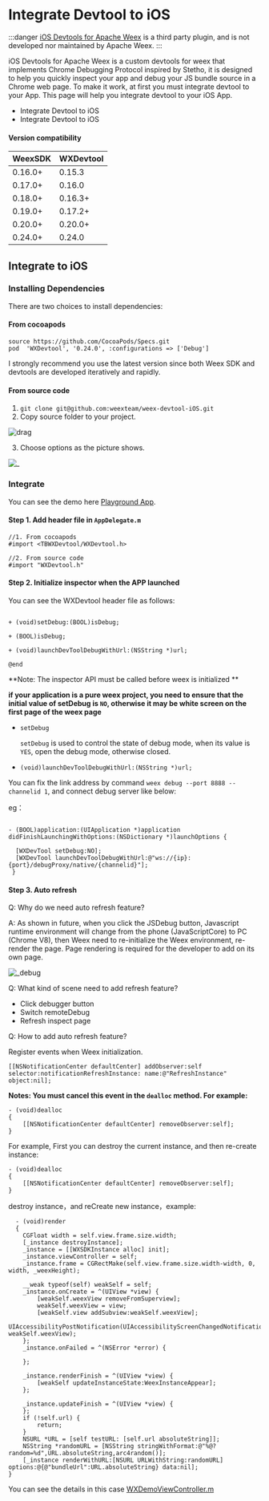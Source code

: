 # Integrate Devtool to iOS

:::danger
[iOS Devtools for Apache Weex](https://github.com/weexteam/devtool-iOS-for-Apache-Weex) is a third party plugin, and is not developed nor maintained by Apache Weex.
:::

iOS Devtools for Apache Weex is a custom devtools for weex that implements Chrome Debugging Protocol inspired by Stetho, it is designed to help you quickly inspect your app and debug your JS bundle source in a Chrome web page. To make it work, at first you must integrate devtool to your App. This page will help you integrate devtool to your iOS App.

- Integrate Devtool to iOS
- Integrate Devtool to iOS


#### Version compatibility

| WeexSDK  | WXDevtool      | 
|----------|----------------|
| 0.16.0+  | 0.15.3         |
| 0.17.0+  | 0.16.0         |
| 0.18.0+  | 0.16.3+        |
| 0.19.0+  | 0.17.2+        |
| 0.20.0+  | 0.20.0+        |
| 0.24.0+  | 0.24.0         |


## Integrate to iOS

### Installing Dependencies

There are two choices to install dependencies:

#### From cocoapods

```
source https://github.com/CocoaPods/Specs.git
pod  'WXDevtool', '0.24.0', :configurations => ['Debug']
```

I strongly recommend you use the latest version since both Weex SDK and devtools are developed iteratively and rapidly.

#### From source code

1. `git clone git@github.com:weexteam/weex-devtool-iOS.git`
2. Copy source folder to your project.

  ![drag](http://img.alicdn.com/tps/TB1MXjjNXXXXXXlXpXXXXXXXXXX-795-326.png)

3. Choose options as the picture shows.

  ![_](http://img.alicdn.com/tps/TB1A518NXXXXXbZXFXXXXXXXXXX-642-154.png)

### Integrate

You can see the demo here [Playground App](https://github.com/weexteam/weex-devtool-iOS/blob/master/playground/WeexDemo/WXDemoViewController.m).

#### Step 1. Add header file in `AppDelegate.m`

```
//1. From cocoapods
#import <TBWXDevtool/WXDevtool.h>

//2. From source code
#import "WXDevtool.h"
```

#### Step 2. Initialize inspector when the APP launched

You can see the WXDevtool header file as follows:

```object-c

+ (void)setDebug:(BOOL)isDebug;

+ (BOOL)isDebug;

+ (void)launchDevToolDebugWithUrl:(NSString *)url;

@end
```

**Note: The inspector API must be called before weex is initialized **

**if your application is a pure weex project, you need to ensure that the initial value of setDebug is `NO`, otherwise it may be white screen on the first page of the weex page**

- `setDebug`

  `setDebug` is used to control the state of debug mode, when its value is `YES`, open the debug mode, otherwise closed.

- `(void)launchDevToolDebugWithUrl:(NSString *)url;`


You can fix the link address by command `weex debug --port 8888 --channelid 1`, and connect debug server like below:

eg：

```object-c

- (BOOL)application:(UIApplication *)application didFinishLaunchingWithOptions:(NSDictionary *)launchOptions {
 
  [WXDevTool setDebug:NO]; 
  [WXDevTool launchDevToolDebugWithUrl:@"ws://{ip}:{port}/debugProxy/native/{channelid}"]; 
 }
```

#### Step 3. Auto refresh

Q: Why do we need auto refresh feature?

A: As shown in future, when you click the JSDebug button, Javascript runtime environment will change from the phone (JavaScriptCore) to PC (Chrome V8), then Weex need to re-initialize the Weex environment, re-render the page. Page rendering is required for the developer to add on its own page.

![_debug](https://img.alicdn.com/tfs/TB17AF4JkPoK1RjSZKbXXX1IXXa-1302-390.png)

Q: What kind of scene need to add refresh feature?

- Click debugger button
- Switch remoteDebug
- Refresh inspect page

Q: How to add auto refresh feature?

Register events when Weex initialization.

```object-c
[[NSNotificationCenter defaultCenter] addObserver:self selector:notificationRefreshInstance: name:@"RefreshInstance" object:nil];
```

**Notes: You must cancel this event in the `dealloc` method. For example:**

```
- (void)dealloc
{
    [[NSNotificationCenter defaultCenter] removeObserver:self];
}
```

For example, First you can destroy the current instance, and then re-create instance:


```
- (void)dealloc
{
    [[NSNotificationCenter defaultCenter] removeObserver:self];
}
```

destroy instance，and reCreate new instance，example:

```
  - (void)render
  {
    CGFloat width = self.view.frame.size.width;
    [_instance destroyInstance];
    _instance = [[WXSDKInstance alloc] init];
    _instance.viewController = self;
    _instance.frame = CGRectMake(self.view.frame.size.width-width, 0, width, _weexHeight);

    __weak typeof(self) weakSelf = self;
    _instance.onCreate = ^(UIView *view) {
        [weakSelf.weexView removeFromSuperview];
        weakSelf.weexView = view;
        [weakSelf.view addSubview:weakSelf.weexView];
        UIAccessibilityPostNotification(UIAccessibilityScreenChangedNotification,  weakSelf.weexView);
    };
    _instance.onFailed = ^(NSError *error) {

    };

    _instance.renderFinish = ^(UIView *view) {
        [weakSelf updateInstanceState:WeexInstanceAppear];
    };

    _instance.updateFinish = ^(UIView *view) {
    };
    if (!self.url) {
        return;
    }
    NSURL *URL = [self testURL: [self.url absoluteString]];
    NSString *randomURL = [NSString stringWithFormat:@"%@?random=%d",URL.absoluteString,arc4random()];
    [_instance renderWithURL:[NSURL URLWithString:randomURL] options:@{@"bundleUrl":URL.absoluteString} data:nil];
}
```

You can see the details in this case [WXDemoViewController.m](https://github.com/weexteam/weex-devtool-iOS/blob/master/Devtools/playground/WeexDemo/WXDemoViewController.m)